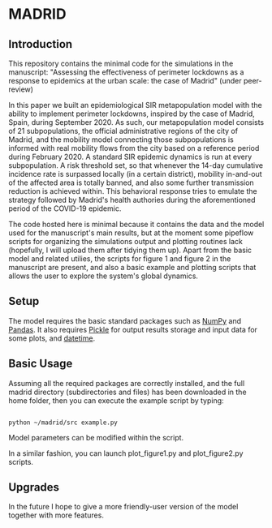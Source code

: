 # MADRID

## Introduction
This repository contains the minimal code for the simulations in the manuscript: 
"Assessing the effectiveness of perimeter lockdowns as a response to epidemics at the urban scale: the case of Madrid" (under peer-review)

In this paper we built an epidemiological SIR metapopulation model with the ability to implement perimeter lockdowns, inspired by the case of Madrid, 
Spain, during September 2020. As such, our metapopulation model consists of 21 subpopulations, the official administrative regions of the city of Madrid,
and the mobility model connecting those subpopulations is informed with real mobility flows from the city based on a reference period during February 2020.
A standard SIR epidemic dynamics is run at every subpopulation. A risk threshold set, so that whenever the 14-day cumulative incidence rate is surpassed
locally (in a certain district), mobility in-and-out of the affected area is totally banned, and also some further transmission reduction is achieved
within. This behavioral response tries to emulate the strategy followed by Madrid's health authories during the aforementioned period of the COVID-19
epidemic.

The code hosted here is minimal because it contains the data and the model used for the manuscript's main results, but at the moment some pipeflow scripts 
for organizing the simulations output and plotting routines lack (hopefully, I will upload them after tidying them up). Apart from the basic model and 
related utilies, the scripts for figure 1 and figure 2 in the manuscript are present, and also a basic example and plotting scripts that allows the user to 
explore the system's global dynamics.

## Setup 
The model requires the basic standard packages such as [NumPy](https://numpy.org) and [Pandas](https://pandas.pydata.org). It also requires [Pickle](https://docs.python.org/3/library/pickle.html) for output results storage and input data for some plots, and [datetime](https://docs.python.org/3/library/datetime.html).

## Basic Usage
Assuming all the required packages are correctly installed, and the full madrid directory (subdirectories and files) has been downloaded in the home folder, then you can execute the example script by typing:

```

python ~/madrid/src example.py

```

Model parameters can be modified within the script.

In a similar fashion, you can launch plot_figure1.py and plot_figure2.py scripts.

## Upgrades
In the future I hope to give a more friendly-user version of the model together with more features.

